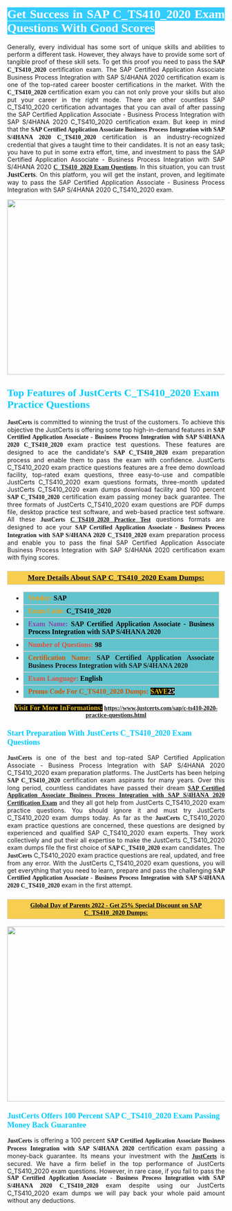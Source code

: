 <h1 style="text-align: justify;"><span style="color:#ffffff;"><span style="font-family:Georgia,serif;"><strong><span style="background-color:#33ccff;">Get Success in SAP C_TS410_2020 Exam Questions With Good Scores</span></strong></span></span></h1>

<p style="text-align: justify;">Generally, every individual has some sort of unique skills and abilities to perform a different task. However, they always have to provide some sort of tangible proof of these skill sets. To get this proof you need to pass the <span style="font-family:Georgia,serif;"><strong>SAP C_TS410_2020</strong></span> certification exam. The SAP Certified Application Associate Business Process Integration with SAP S/4HANA 2020 certification exam is one of the top-rated career booster certifications in the market. With the <span style="font-family:Georgia,serif;"><strong> C_TS410_2020</strong></span> certification exam you can not only prove your skills but also put your career in the right mode. There are other countless SAP C_TS410_2020 certification advantages that you can avail of after passing the SAP Certified Application Associate - Business Process Integration with SAP S/4HANA 2020 C_TS410_2020 certification exam. But keep in mind that the <span style="font-family:Georgia,serif;"><strong>SAP Certified Application Associate Business Process Integration with SAP S/4HANA 2020 C_TS410_2020</strong></span> certification is an industry-recognized credential that gives a taught time to their candidates. It is not an easy task; you have to put in some extra effort, time, and investment to pass the SAP Certified Application Associate - Business Process Integration with SAP S/4HANA 2020 <a href="https://www.justcerts.com/sap/c-ts410-2020-practice-questions.html"><span style="font-family:Georgia,serif;"><strong>C_TS410_2020 Exam Questions</strong></span></a>. In this situation, you can trust <span style="font-size:16px;"><span style="font-family:Georgia,serif;"><strong>JustCerts</strong></span></span>. On this platform, you will get the instant, proven, and legitimate way to pass the SAP Certified Application Associate - Business Process Integration with SAP S/4HANA 2020 C_TS410_2020 exam.</p>

<p style="text-align: center;"><a href="https://www.justcerts.com/sap/c-ts410-2020-practice-questions.html"><img alt="" src="https://i.imgur.com/3zmepCe.jpg" style="width: 720px; height: 405px;" /></a></p>

<h2 style="margin-right:0in; margin-left:0in"><span style="color:#00ccff;"><span style="font-family:Georgia,serif;"><strong><span style="font-size:18pt">Top Features of JustCerts C_TS410_2020 Exam Practice Questions</span></strong></span></span></h2>

<p style="text-align: justify;"><span style="font-size:14px;"><span style="font-family:Georgia,serif;"><strong>JustCerts</strong></span></span> is committed to winning the trust of the customers. To achieve this objective the JustCerts is offering some top high-in-demand features in <span style="font-family:Georgia,serif;"><strong>SAP Certified Application Associate - Business Process Integration with SAP S/4HANA 2020 C_TS410_2020</strong></span> exam practice test questions. These features are designed to ace the candidate's <strong><span style="font-family:Georgia,serif;">SAP C_TS410_2020</span></strong> exam preparation process and enable them to pass the exam with confidence. JustCerts C_TS410_2020 exam practice questions features are a free demo download facility, top-rated exam questions, three easy-to-use and compatible JustCerts C_TS410_2020 exam questions formats, three-month updated JustCerts C_TS410_2020 exam dumps download facility and 100 percent <span style="font-family:Georgia,serif;"><strong>SAP C_TS410_2020</strong></span> certification exam passing money back guarantee. The three formats of JustCerts C_TS410_2020 exam questions are PDF dumps file, desktop practice test software, and web-based practice test software. All these <span style="font-family:Georgia,serif;"><strong>JustCerts</strong></span> <span style="font-family:Georgia,serif;"><a href="https://www.justcerts.com/sap/c-ts410-2020-practice-questions.html"><strong>C_TS410_2020 Practice Test</strong></a></span> questions formats are designed to ace your <span style="font-family:Georgia,serif;"><strong>SAP Certified Application Associate - Business Process Integration with SAP S/4HANA 2020 C_TS410_2020</strong></span> exam preparation process and enable you to pass the final SAP Certified Application Associate Business Process Integration with SAP S/4HANA 2020 certification exam with flying scores.</p>

<h3 style="background: #f7ce50; border: 1px solid rgb(204, 204, 204); padding: 5px 10px; text-align: center;"><span style="font-family:Georgia,serif;"><u><u><span style="color:#000000;"><span style="font-size:11pt"><span style="line-height:normal"><b><span style="font-size:13.0pt"><span cambria="">More Details About SAP C_TS410_2020 Exam Dumps:</span></span></b></span></span></span></u></u></span></h3>

<ul>
	<li style="margin:0cm 10pt">
	<div style="background:#61c4cd; border: 1px solid rgb(204, 204, 204); padding: 5px 10px; text-align: justify;"><span style="font-family:Georgia,serif;"><span style="font-size:11pt"><span style="line-height:normal"><b><span style="font-size:12.0pt"><span new="" roman="" times=""><span style="color:#f39c12;">Vendor:</span> <span style="color:#000000;">SAP</span></span></span></b></span></span></span></div>
	</li>
	<li style="margin:0cm 10pt">
	<div style="background: #61c4cd; border: 1px solid rgb(204, 204, 204); padding: 5px 10px; text-align: justify;"><span style="font-family:Georgia,serif;"><span style="font-size:11pt"><span style="line-height:normal"><b><span style="font-size:12.0pt"><span new="" roman="" times=""><span style="color:#f39c12;">Exam Code:</span> <span style="color:#000000;">C_TS410_2020</span></span></span></b></span></span></span></div>
	</li>
	<li style="margin:0cm 10pt">
	<div style="background: #61c4cd; border: 1px solid rgb(204, 204, 204); padding: 5px 10px; text-align: justify;"><span style="font-family:Georgia,serif;"><span style="font-size:11pt"><span style="line-height:normal"><b><span style="font-size:12.0pt"><span new="" roman="" times=""><span style="color:#8e44ad;">Exam Name:</span> <span style="color:#000000;">SAP Certified Application Associate - Business Process Integration with SAP S/4HANA 2020</span></span></span></b></span></span></span></div>
	</li>
	<li style="margin:0cm 10pt">
	<div style="background: #61c4cd; border: 1px solid rgb(204, 204, 204); padding: 5px 10px;"><span style="font-family:Georgia,serif;"><span style="font-size:11pt"><span style="line-height:normal"><b><span style="font-size:12.0pt"><span new="" roman="" times=""><span style="color:#e74c3c;">Number of Questions:</span><span style="color:#000000;"><span style="color:#f1c40f;"> </span>98</span></span></span></b></span></span></span></div>
	</li>
	<li style="margin:0cm 10pt">
	<div style="background: #61c4cd; border: 1px solid rgb(204, 204, 204); padding: 5px 10px; text-align: justify;"><span style="font-family:Georgia,serif;"><span style="font-size:11pt"><span style="line-height:normal"><b><span style="font-size:12.0pt"><span new="" roman="" times=""><span style="color:#d35400;">Certification Name:</span> SAP Certified Application Associate Business Process Integration with SAP S/4HANA 2020</span></span></b></span></span></span></div>
	</li>
	<li style="margin:0cm 10pt">
	<div style="background: #61c4cd; border: 1px solid rgb(204, 204, 204); padding: 5px 10px; text-align: justify;"><span style="font-family:Georgia,serif;"><span style="font-size:11pt"><span style="line-height:normal"><b><span style="font-size:12.0pt"><span new="" roman="" times=""><span style="color:#e74c3c;">Exam Language:</span> <span style="color:#000000;">English</span></span></span></b></span></span></span></div>
	</li>
	<li style="margin:0cm 10pt">
	<div style="background: #61c4cd; border: 1px solid rgb(204, 204, 204); padding: 5px 10px;"><span style="font-family:Georgia,serif;"><span style="font-size:11pt"><span style="line-height:normal"><b><span style="font-size:12.0pt"><span new="" roman="" times=""><span style="color:#d35400;">Promo Code For C_TS410_2020 Dumps:</span><span style="color:#f1c40f;"> <span style="background-color:#000000;">SAVE</span></span><span style="color:#ffffff;"><span style="background-color:#000000;">25</span></span></span></span></b></span></span></span></div>
	</li>
</ul>

<p style="text-align: center;"><span style="font-family:Georgia,serif;"><strong><span style="font-size:16px;"><span style="color:#f1c40f;"><span style="background-color:#000000;">Visit For More InFormations:</span></span></span> <a href="https://www.justcerts.com/sap/c-ts410-2020-practice-questions.html">https://www.justcerts.com/sap/c-ts410-2020-practice-questions.html</a></strong></span></p>

<h3 style="margin-right:0in; margin-left:0in"><span style="color:#00ccff;"><span style="font-family:Georgia,serif;"><strong><span style="font-size:13.5pt">Start Preparation With JustCerts C_TS410_2020 Exam Questions</span></strong></span></span></h3>

<p style="text-align: justify;"><span style="font-family:Georgia,serif;"><strong>JustCerts</strong></span> is one of the best and top-rated SAP Certified Application Associate - Business Process Integration with SAP S/4HANA 2020 C_TS410_2020 exam preparation platforms. The JustCerts has been helping <span style="font-family:Georgia,serif;"><strong>SAP C_TS410_2020</strong></span> certification exam aspirants for many years. Over this long period, countless candidates have passed their dream <a href="https://www.justcerts.com/sap/sap-certified-application-associate-certification-exams.html"><span style="font-family:Georgia,serif;"><strong>SAP Certified Application Associate Business Process Integration with SAP S/4HANA 2020 Certification Exam</strong></span></a> and they all got help from JustCerts C_TS410_2020 exam practice questions. You should ignore it and must try JustCerts C_TS410_2020 exam dumps today. As far as the <span style="font-family:Georgia,serif;"><strong>JustCerts</strong></span> C_TS410_2020 exam practice questions are concerned, these questions are designed by experienced and qualified SAP C_TS410_2020 exam experts. They work collectively and put their all expertise to make the JustCerts C_TS410_2020 exam dumps file the first choice of <strong><span style="font-family:Georgia,serif;">SAP C_TS410_2020</span></strong> exam candidates. The <span style="font-family:Georgia,serif;"><strong>JustCerts</strong></span> C_TS410_2020 exam practice questions are real, updated, and free from any error. With the JustCerts C_TS410_2020 exam questions, you will get everything that you need to learn, prepare and pass the challenging <span style="font-family:Georgia,serif;"><strong>SAP Certified Application Associate - Business Process Integration with SAP S/4HANA 2020 C_TS410_2020</strong></span> exam in the first attempt.</p>

<h3 style="background: rgb(247, 206, 80); border: 1px solid rgb(204, 204, 204); padding: 5px 10px; text-align: center;"><span style="font-family:Georgia,serif;"><u><span style="color:#000000;"><span style="font-size:11pt;"><span style="line-height:normal;"><b><span cambria="">Global Day of Parents 2022 - Get 25% Special Discount on SAP C_TS410_2020 Dumps:</span></b></span></span></span></u></span></h3>

<p style="text-align: center;"><a href="https://www.justcerts.com/sap/c-ts410-2020-practice-questions.html"><img alt="" src="https://i.imgur.com/fQyYzMS.jpg" style="width: 720px; height: 405px;" /></a></p>

<h3 style="margin-right:0in; margin-left:0in"><span style="color:#00ccff;"><span style="font-family:Georgia,serif;"><strong><span style="font-size:13.5pt">JustCerts Offers 100 Percent SAP C_TS410_2020 Exam Passing Money Back Guarantee</span></strong></span></span></h3>

<p style="text-align: justify;"><span style="font-family:Georgia,serif;"><strong>JustCerts</strong></span> is offering a 100 percent <span style="font-family:Georgia,serif;"><strong>SAP Certified Application Associate Business Process Integration with SAP S/4HANA 2020</strong></span> certification exam passing a money-back guarantee. Its means your investment with the <a href="https://www.justcerts.com/"><span style="font-size:14px;"><span style="font-family:Georgia,serif;"><strong>JustCerts</strong></span></span></a> is secured. We have a firm belief in the top performance of JustCerts C_TS410_2020 exam questions. However, in rare case, if you fail to pass the <span style="font-family:Georgia,serif;"><strong>SAP Certified Application Associate - Business Process Integration with SAP S/4HANA 2020 C_TS410_2020</strong></span> exam despite using our JustCerts C_TS410_2020 exam dumps we will pay back your whole paid amount without any deductions.</p>
